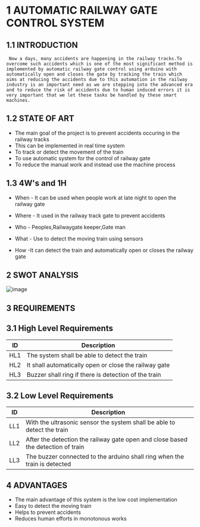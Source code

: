 # 1 AUTOMATIC RAILWAY GATE CONTROL SYSTEM

## 1.1 INTRODUCTION
     Now a days, many accidents are happening in the railway tracks.To overcome such accidents which is one of the most significant method is implemented by automatic railway gate control using arduino with automatically open and closes the gate by tracking the train which aims at reducing the accidents due to this automation in the railway industry is an important need as we are stepping into the advanced era and to reduce the risk of accidents due to human induced errors it is very important that we let these tasks be handled by these smart machines. 
     
## 1.2 STATE OF ART
* The main goal of  the project is to prevent accidents occuring in the railway tracks
* This can be implemented in real time system
* To track or detect the movement of the train 
* To use automatic system for the control of railway gate 
* To reduce the manual work and instead use the machine process

## 1.3 4W's and 1H
* When  - It can be used when people work at late night to open the railway gate
* Where - It used in the railway track gate to prevent accidents
* Who   - Peoples,Railwaygate keeper,Gate man
* What  - Use to detect the moving train using sensors

* How   -It can detect the train and automatically open or closes the railway gate
  
## 2 SWOT ANALYSIS

![image](https://user-images.githubusercontent.com/98879965/157074965-baf1239c-4f99-4687-9c5a-c2050d606497.png)


## 3 REQUIREMENTS
## 3.1 High Level Requirements
| ID  |                    Description                                                                                  |
| --  | -----------                                                                                                     |
| HL1 | The system shall be able to detect the train                                                                    |
| HL2 | It shall automatically open or close the railway gate                                                           |  
| HL3 | Buzzer shall ring if there is detection of the train                                                            |

## 3.2 Low Level Requirements 
| ID  |                    Description                                                      |                                                    
| --  | -----------                                                                         |                                                                          
| LL1 | With the ultrasonic sensor the system shall be able to detect the train             |      
| LL2 | After the detection the railway gate open and close based the detection of train    |
| LL3 | The buzzer connected to the arduino shall ring when the train is detected           | 


## 4 ADVANTAGES
* The main advantage of this system is the low cost implementation
* Easy to detect the moving train 
* Helps to prevent accidents
* Reduces human efforts in monotonous works
